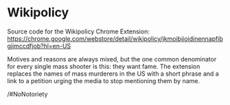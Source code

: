Wikipolicy
==========

Source code for the Wikipolicy Chrome Extension: https://chrome.google.com/webstore/detail/wikipolicy/jkmoibjioidinennapfibgjimccdfjob?hl=en-US

Motives and reasons are always mixed, but the one common denominator for every single mass shooter is this: they want fame. The extension replaces the names of mass murderers in the US with a short phrase and a link to a petition urging the media to stop mentioning them by name. 

/#NoNotoriety  


